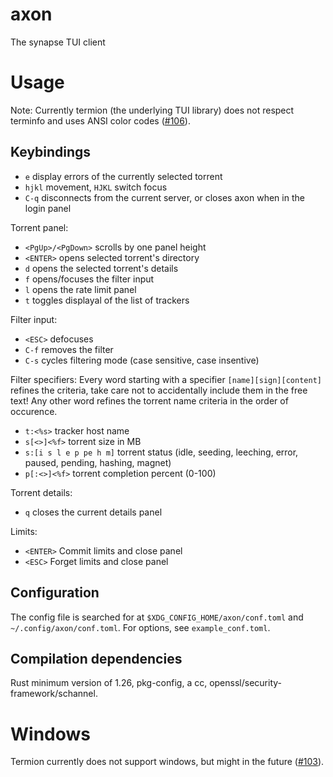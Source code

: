 # axon
The synapse TUI client

# Usage
Note: Currently termion (the underlying TUI library) does not respect terminfo and uses ANSI color codes ([#106](https://github.com/ticki/termion/issues/106)).

## Keybindings
- `e` display errors of the currently selected torrent
- `hjkl` movement, `HJKL` switch focus
- `C-q` disconnects from the current server, or closes axon when in the login panel

Torrent panel:
- `<PgUp>/<PgDown>` scrolls by one panel height
- `<ENTER>` opens selected torrent's directory
- `d` opens the selected torrent's details
- `f` opens/focuses the filter input
- `l` opens the rate limit panel
- `t` toggles displayal of the list of trackers

Filter input:
- `<ESC>` defocuses
- `C-f` removes the filter
- `C-s` cycles filtering mode (case sensitive, case insentive)

Filter specifiers:
Every word starting with a specifier `[name][sign][content]` refines the criteria, take care not to accidentally include them in the free text! Any other word refines the torrent name criteria in the order of occurence.
- `t:<%s>` tracker host name
- `s[<>]<%f>` torrent size in MB
- `s:[i s l e p pe h m]` torrent status (idle, seeding, leeching, error, paused, pending, hashing, magnet)
- `p[:<>]<%f>` torrent completion percent (0-100)

Torrent details:
- `q` closes the current details panel

Limits:
- `<ENTER>` Commit limits and close panel
- `<ESC>` Forget limits and close panel

## Configuration
The config file is searched for at `$XDG_CONFIG_HOME/axon/conf.toml` and `~/.config/axon/conf.toml`.
For options, see `example_conf.toml`.

## Compilation dependencies
Rust minimum version of 1.26, pkg-config, a cc, openssl/security-framework/schannel.


# Windows
Termion currently does not support windows, but might in the future ([#103](https://github.com/ticki/termion/issues/103)).
